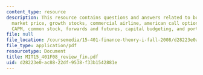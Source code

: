 ```yaml
---
content_type: resource
description: This resource contains questions and answers related to bond maturing,
  market price, growth stocks, commercial airline, american call option, fixed income,
  CAPM, common stock, forwards and futures, capital budgeting, and portfolio theory.
file: null
file_location: /coursemedia/15-401-finance-theory-i-fall-2008/d28223e0ac8822df9538f33b1542881e_MIT15_401F08_review_fin.pdf
file_type: application/pdf
resourcetype: Document
title: MIT15_401F08_review_fin.pdf
uid: d28223e0-ac88-22df-9538-f33b1542881e
---
```

